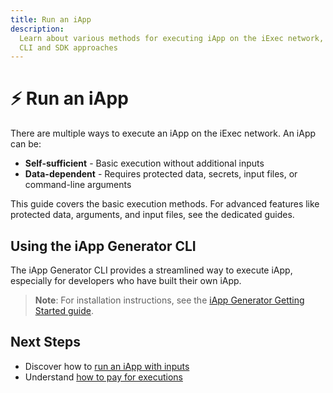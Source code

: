 ```yaml
---
title: Run an iApp
description:
  Learn about various methods for executing iApp on the iExec network, including
  CLI and SDK approaches
---
```


# ⚡ Run an iApp

There are multiple ways to execute an iApp on the iExec network. An iApp can be:

- **Self-sufficient** - Basic execution without additional inputs
- **Data-dependent** - Requires protected data, secrets, input files, or
  command-line arguments

This guide covers the basic execution methods. For advanced features like
protected data, arguments, and input files, see the dedicated guides.

## Using the iApp Generator CLI

The iApp Generator CLI provides a streamlined way to execute iApp, especially
for developers who have built their own iApp.

> **Note**: For installation instructions, see the
> [iApp Generator Getting Started guide](/references/iapp-generator/getting-started).

<template v-if="selectedChain === 42161">
  <CLIDemo
    initialCommand="iapp run 0x1f80DCebc2EAAff0Db7156413C43B7e88D189923 --chain arbitrum-mainnet"
    asciiText="Execute"
    :steps="arbitrumSteps"
    :completionStep="16"
    :completionMessage="'Deployment of your iApp completed successfully:'"
    :completionItems="arbitrumCompletionItems"
    :successMessage="'Run iapp run 0x1f80DCebc2EAAff0Db7156413C43B7e88D189923 to execute your iApp on an iExec TEE worker'"
    :autoRestart="true"
  />
</template>

<template v-else>
  <CLIDemo
    initialCommand="iapp run 0x1f80DCebc2EAAff0Db7156413C43B7e88D189923"
    asciiText="Execute"
    :steps="bellecourSteps"
    :completionStep="14"
    :completionMessage="'iApp execution completed successfully:'"
    :completionItems="bellecourCompletionItems"
    :successMessage="'Your iApp has been executed successfully on an iExec TEE worker'"
    :autoRestart="true"
  />
</template>

## Next Steps

- Discover how to
  [run an iApp with inputs](/guides/use-iapp/run-iapp-with-inputs)
- Understand [how to pay for executions](/guides/use-iapp/how-to-pay-executions)

<script setup>
import CLIDemo from '@/components/CLIDemo.vue';
import { computed } from 'vue';
import useUserStore from '@/stores/useUser.store';

const userStore = useUserStore();
const selectedChain = computed(() => userStore.getCurrentChainId());

const arbitrumSteps = [
  {
    showAt: 2,
    question: 'Using chain arbitrum-mainnet',
    answer: '',
    showTyping: false,
    isComplete: true
  },
    {
    showAt: 3,
    completeAt: 5,
    question: 'This method requires sending blockchain transactions, transaction fees will be applied. Would you like to continue?',
    answer: 'Yes',
    options: [
      { label: 'Yes', selected: true },
      { label: 'no', selected: false }
    ],
    highlighted: false,
    isComplete: false
  },
  {
    showAt: 5,
    question: 'Using saved walletPrivateKey (from iapp.config.json)',
    answer: '',
    showTyping: false,
    isComplete: true
  },
  {
    showAt: 6,
    question: 'Workerpool order fetched',
    answer: '',
    showTyping: false,
    isComplete: true
  },
  {
    showAt: 7,
    question: 'AppOrder created',
    answer: '',
    showTyping: false,
    isComplete: true
  },
  {
    showAt: 8,
    question: 'RequestOrder created',
    answer: '',
    showTyping: false,
    isComplete: true
  },
  {
    showAt: 9,
    question: 'Deal created successfully',
    answer: '',
    showTyping: false,
    isComplete: true
  },
  {
    showAt: 10,
    question: 'Task finalized',
    answer: '',
    showTyping: false,
    isComplete: true
  },
  {
    showAt: 11,
    completeAt: 13,
    question:'Would you like to download the result ?',
    answer: 'Yes',
    options: [
      { label: 'Yes', selected: true },
      { label: 'no', selected: false }
    ],
    highlighted: false,
    isComplete: false
  },
  {
    showAt: 13,
    question: 'Result downloaded to output',
    answer: '',
    showTyping: false,
    isComplete: true
  },
  {
    showAt: 14,
    completeAt: 16,
    question:'Would you like to see the result ?',
    answer: 'Yes',
    options: [
      { label: 'Yes', selected: true },
      { label: 'no', selected: false }
    ],
    highlighted: false,
    isComplete: false
  }
];

const bellecourSteps = [
  {
    showAt: 2,
    question: 'Using chain bellecour',
    answer: '',
    showTyping: false,
    isComplete: true
  },
  {
    showAt: 3,
    question: 'Using saved walletPrivateKey (from iapp.config.json)',
    answer: '',
    showTyping: false,
    isComplete: true
  },
  {
    showAt: 4,
    question: 'Workerpool order fetched',
    answer: '',
    showTyping: false,
    isComplete: true
  },
  {
    showAt: 5,
    question: 'AppOrder created',
    answer: '',
    showTyping: false,
    isComplete: true
  },
  {
    showAt: 6,
    question: 'RequestOrder created',
    answer: '',
    showTyping: false,
    isComplete: true
  },
  {
    showAt: 7,
    question: 'Deal created successfully',
    answer: '',
    showTyping: false,
    isComplete: true
  },
  {
    showAt: 8,
    question: 'Task finalized',
    answer: '',
    showTyping: false,
    isComplete: true
  },
  {
    showAt: 9,
    completeAt: 11,
    question:'Would you like to download the result ?',
    answer: 'Yes',
    options: [
      { label: 'Yes', selected: true },
      { label: 'no', selected: false }
    ],
    highlighted: false,
    isComplete: false
  },
  {
    showAt: 11,
    question: 'Result downloaded to output',
    answer: '',
    showTyping: false,
    isComplete: true
  },
  {
    showAt: 12,
    completeAt: 14,
    question:'Would you like to see the result ?',
    answer: 'Yes',
    options: [
      { label: 'Yes', selected: true },
      { label: 'no', selected: false }
    ],
    highlighted: false,
    isComplete: false
  }
];

const arbitrumCompletionItems = [
  '└ Deal: 0x26d758de1be51697c33fa606cd0c5243082a6e675a4463b106d71fde2893280f',
  '└ Task: 0x1a58dd6018b30b022eb35be53ad9374eb630925458d14643a1dfd9c686b964d8',
  '└ Result: Downloaded to output directory'
];

const bellecourCompletionItems = [
  '└ Deal: 0x26d758de1be51697c33fa606cd0c5243082a6e675a4463b106d71fde2893280f',
  '└ Task: 0x1a58dd6018b30b022eb35be53ad9374eb630925458d14643a1dfd9c686b964d8',
  '└ Result: Downloaded to output directory'
];
</script>
